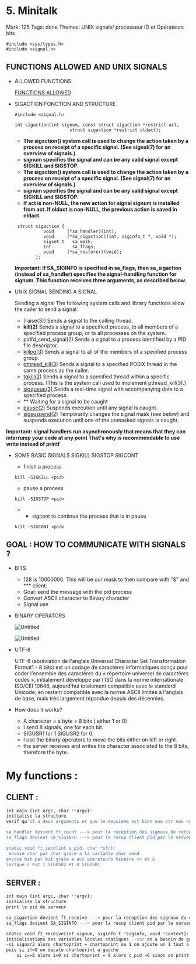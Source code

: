 # 5. Minitalk

Mark: 125
Tags: done
Themes: UNIX signals/ processeur ID et Opérateurs bits

```
#include <sys/types.h>
#include <signal.h>
```

## FUNCTIONS ALLOWED AND UNIX SIGNALS

- ALLOWED FUNCTIONS
    
    [FUNCTIONS ALLOWED](https://www.notion.so/a41d5179b185456d9aa94c4121ec089c)
    
- SIGACTION FONCTION AND STRUCTURE
    
    ```
    #include <signal.h>
    
    int sigaction(int signum, const struct sigaction *restrict act,
                         struct sigaction *restrict oldact);
    ```
    
    - **The sigaction() system call is used to change the action taken by a process on receipt of a specific signal. (See signal(7) for an overview of signals.)**
    - **signum specifies the signal and can be any valid signal except SIGKILL and SIGSTOP.**
    - **The sigaction() system call is used to change the action taken by a process on receipt of a specific signal. (See signal(7) for an overview of signals.)**
    - **signum specifies the signal and can be any valid signal except SIGKILL and SIGSTOP.**
    - **If act is non-NULL, the new action for signal signum is installed from act. If oldact is non-NULL, the previous action is saved in oldact.**
    
    ```
     struct sigaction {
               void     (*sa_handler)(int);
               void     (*sa_sigaction)(int, siginfo_t *, void *);
               sigset_t   sa_mask;
               int        sa_flags;
               void     (*sa_restorer)(void);
            };
    ```
    
    **Important: If SA_SIGINFO is specified in sa_flags, then sa_sigaction (instead of sa_handler) specifies the signal-handling function for signum. This function receives three arguments, as described below.**
    
- UNIX SIGNAL SENDING A SIGNAL
    
    Sending a signal The following system calls and library functions allow the caller to send a signal:
    
    - [raise(3)] Sends a signal to the calling thread.
    - **kill(2)** Sends a signal to a specified process, to all members of a specified process group, or to all processes on the system.
    - pidfd_send_signal(2) Sends a signal to a process identified by a PID file descriptor.
    - [killpg(3)](https://man7.org/linux/man-pages/man3/killpg.3.html) Sends a signal to all of the members of a specified process group.
    - [pthread_kill(3)](https://man7.org/linux/man-pages/man3/pthread_kill.3.html) Sends a signal to a specified POSIX thread in the same process as the caller.
    - [tgkill(2)](https://man7.org/linux/man-pages/man2/tgkill.2.html) Sends a signal to a specified thread within a specific process. (This is the system call used to implement pthread_kill(3).)
    - [sigqueue(3)](https://man7.org/linux/man-pages/man3/sigqueue.3.html) Sends a real-time signal with accompanying data to a specified process.
    - ** Waiting for a signal to be caught
    - [pause(2)](https://man7.org/linux/man-pages/man2/pause.2.html) Suspends execution until any signal is caught.
    - [sigsuspend(2)](https://man7.org/linux/man-pages/man2/sigsuspend.2.html) Temporarily changes the signal mask (see below) and suspends execution until one of the unmasked signals is caught.

**Important: signal handlers run asynchronously that means that they can interrump your code at any point That's why is recommendable to use write instead of printf**

- SOME BASIC SIGNALS SIGKILL SIGSTOP SIGCONT
    - finish a process
    
    `kill -SIGKILL <pid>`
    
    - pause a process
    
    ```
    kill -SIGSTOP <pid>
    ```
    
    - * sigcont to continue the process that is in pause
    
    `kill -SIGCONT <pid>`
    

## GOAL : HOW TO COMMUNICATE WITH SIGNALS ?

- BITS
    - 128 is 10000000. This will be our mask to then compare with "&" and *** client:
    - Goal: send the message with the pid process
    - Convert ASCII character to Binary character
    - Signal use
- BINARY OPERATORS
    
    ![Untitled](5%20Minitalk%20ac4e5c6ad9be4d14b52ac2dfe3afcad9/Untitled.png)
    
    ![Untitled](5%20Minitalk%20ac4e5c6ad9be4d14b52ac2dfe3afcad9/Untitled%201.png)
    
- UTF-8
    
    UTF-8 (abréviation de l'anglais Universal Character Set Transformation Format1 - 8 bits) est un codage de caractères informatiques conçu pour coder l'ensemble des caractères du « répertoire universel de caractères codés », initialement développé par l'ISO dans la norme internationale ISO/CEI 10646, aujourd'hui totalement compatible avec le standard Unicode, en restant compatible avec la norme ASCII limitée à l'anglais de base, mais très largement répandue depuis des décennies.
    
- How does it works?
    - A character = a byte = 8 bits ( either 1 or 0)
    - I send 8 signals, one for each bit.
    - SIGUSR1 for 1 SIGUSR2 for 0.
    - I use the binary operators to move the bits either on left or right.
    - the server receives and writes the character associated to the 8 bits, therefore the byte.

# My functions :

## CLIENT :

```bash
int main (int argc, char **argv):
initialise la structure
verif qu'il a deux arguments et que le deuxieme est bien une str non nulle

sa_handler devient ft_count ---> pour la reception des signaux de retour du serveur
sa_flags devient SA_SIGINFO ---> pour la recup client pid par le serveur

static void ft_send(int s_pid, char *str):
 envoie char par char grace a la variable char_send
envoie bit par bit grace a aux operateurs binaire >> et &
lorsque c est 1 SIGUSR2 et 0 SIGUSR1
```

## SERVER :

```bash
int main (int argc, char **argv):
initialise la structure
print le pid du serveur

sa_sigaction devient ft_receive ---> pour la reception des signaux du client et l impression
sa_flags devient SA_SIGINFO ---> pour la recup client pid par le serveur

static void	ft_receive(int signum, siginfo_t *siginfo, void *context):
initialisations des variables locales statiques --car on a besoin de garder leurs valeurs entre chaque executions
-si sigusr2 alors chartoprint = chartoprint ou 1 on ajoute un 1 tout a droite 
puis si i!=8 on decale chartoprint a gauche
	si i==8 alors i=0 si chartoprint = 0 alors c_pid =0 sinon on print et char_toprint=0  
```